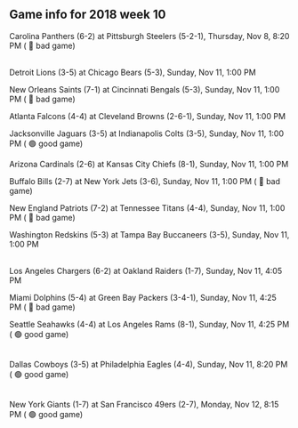 ## Game info for 2018 week 10
Carolina Panthers (6-2) at Pittsburgh Steelers (5-2-1), Thursday, Nov 8, 8:20 PM (	:red_circle: bad game)

<br/>Detroit Lions (3-5) at Chicago Bears (5-3), Sunday, Nov 11, 1:00 PM

New Orleans Saints (7-1) at Cincinnati Bengals (5-3), Sunday, Nov 11, 1:00 PM (	:red_circle: bad game)

Atlanta Falcons (4-4) at Cleveland Browns (2-6-1), Sunday, Nov 11, 1:00 PM

Jacksonville Jaguars (3-5) at Indianapolis Colts (3-5), Sunday, Nov 11, 1:00 PM (	:green_circle: good game)

Arizona Cardinals (2-6) at Kansas City Chiefs (8-1), Sunday, Nov 11, 1:00 PM

Buffalo Bills (2-7) at New York Jets (3-6), Sunday, Nov 11, 1:00 PM (	:red_circle: bad game)

New England Patriots (7-2) at Tennessee Titans (4-4), Sunday, Nov 11, 1:00 PM (	:red_circle: bad game)

Washington Redskins (5-3) at Tampa Bay Buccaneers (3-5), Sunday, Nov 11, 1:00 PM

<br/>Los Angeles Chargers (6-2) at Oakland Raiders (1-7), Sunday, Nov 11, 4:05 PM

Miami Dolphins (5-4) at Green Bay Packers (3-4-1), Sunday, Nov 11, 4:25 PM (	:red_circle: bad game)

Seattle Seahawks (4-4) at Los Angeles Rams (8-1), Sunday, Nov 11, 4:25 PM (	:green_circle: good game)

<br/>Dallas Cowboys (3-5) at Philadelphia Eagles (4-4), Sunday, Nov 11, 8:20 PM (	:green_circle: good game)

<br/>New York Giants (1-7) at San Francisco 49ers (2-7), Monday, Nov 12, 8:15 PM (	:green_circle: good game)

